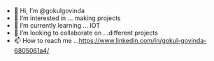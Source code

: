 - 👋 Hi, I’m @gokulgovinda
- 👀 I’m interested in ... making projects
- 🌱 I’m currently learning ... IOT
- 💞️ I’m looking to collaborate on ...different projects
- 📫 How to reach me ...https://www.linkedin.com/in/gokul-govinda-6805061a4/

<!---
gokulgovinda/gokulgovinda is a ✨ special ✨ repository because its `README.md` (this file) appears on your GitHub profile.
You can click the Preview link to take a look at your changes.
--->

